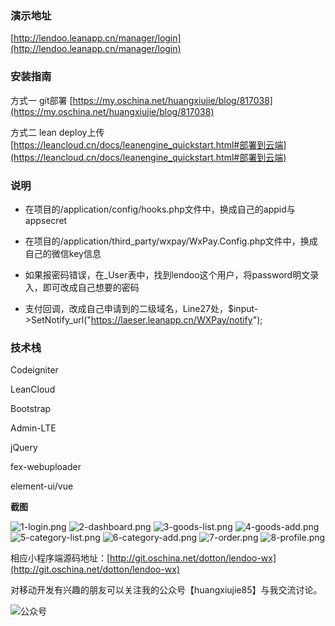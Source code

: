 ### 演示地址

[http://lendoo.leanapp.cn/manager/login](http://lendoo.leanapp.cn/manager/login)

### 安装指南

方式一 git部署
[https://my.oschina.net/huangxiujie/blog/817038](https://my.oschina.net/huangxiujie/blog/817038)

方式二 lean deploy上传
[https://leancloud.cn/docs/leanengine_quickstart.html#部署到云端](https://leancloud.cn/docs/leanengine_quickstart.html#部署到云端)

### 说明

- 在项目的/application/config/hooks.php文件中，换成自己的appid与appsecret

- 在项目的/application/third_party/wxpay/WxPay.Config.php文件中，换成自己的微信key信息

- 如果报密码错误，在_User表中，找到lendoo这个用户，将password明文录入，即可改成自己想要的密码

- 支付回调，改成自己申请到的二级域名，Line27处，$input->SetNotify_url("https://laeser.leanapp.cn/WXPay/notify");


### 技术栈

Codeigniter

LeanCloud

Bootstrap

Admin-LTE

jQuery

fex-webuploader

element-ui/vue

**截图**

![1-login.png](http://upload-images.jianshu.io/upload_images/2599324-55a404dac3c01799.png?imageMogr2/auto-orient/strip%7CimageView2/2/w/1240)
![2-dashboard.png](http://upload-images.jianshu.io/upload_images/2599324-95eaf7c4ad526974.png?imageMogr2/auto-orient/strip%7CimageView2/2/w/1240)
![3-goods-list.png](http://upload-images.jianshu.io/upload_images/2599324-8cc65415305ff312.png?imageMogr2/auto-orient/strip%7CimageView2/2/w/1240)
![4-goods-add.png](http://upload-images.jianshu.io/upload_images/2599324-629b145f9364a2bc.png?imageMogr2/auto-orient/strip%7CimageView2/2/w/1240)
![5-category-list.png](http://upload-images.jianshu.io/upload_images/2599324-d1d443f9a629f379.png?imageMogr2/auto-orient/strip%7CimageView2/2/w/1240)
![6-category-add.png](http://upload-images.jianshu.io/upload_images/2599324-4de4d7726d4d8f38.png?imageMogr2/auto-orient/strip%7CimageView2/2/w/1240)
![7-order.png](http://upload-images.jianshu.io/upload_images/2599324-d19908ef40000325.png?imageMogr2/auto-orient/strip%7CimageView2/2/w/1240)
![8-profile.png](http://upload-images.jianshu.io/upload_images/2599324-e70bd2dbdec0c616.png?imageMogr2/auto-orient/strip%7CimageView2/2/w/1240)

相应小程序端源码地址：[http://git.oschina.net/dotton/lendoo-wx](http://git.oschina.net/dotton/lendoo-wx)

对移动开发有兴趣的朋友可以关注我的公众号【huangxiujie85】与我交流讨论。

![公众号](https://static.oschina.net/uploads/img/201610/07111145_qD6d.jpg "二维码")